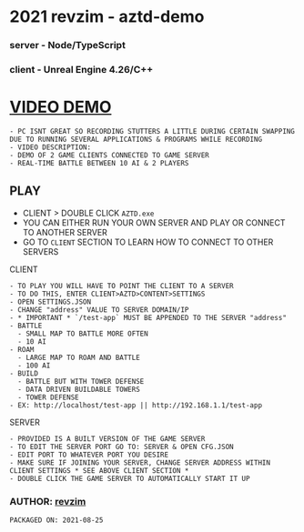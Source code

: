 # 2021 revzim - aztd-demo
### server - Node/TypeScript
### client - Unreal Engine 4.26/C++

# [VIDEO DEMO](https://revzim.github.io/aztd-demo/)

```
- PC ISNT GREAT SO RECORDING STUTTERS A LITTLE DURING CERTAIN SWAPPING DUE TO RUNNING SEVERAL APPLICATIONS & PROGRAMS WHILE RECORDING
- VIDEO DESCRIPTION:
- DEMO OF 2 GAME CLIENTS CONNECTED TO GAME SERVER
- REAL-TIME BATTLE BETWEEN 10 AI & 2 PLAYERS
```

## PLAY
- CLIENT > DOUBLE CLICK `AZTD.exe`
- YOU CAN EITHER RUN YOUR OWN SERVER AND PLAY OR CONNECT TO ANOTHER SERVER
- GO TO `CLIENT` SECTION TO LEARN HOW TO CONNECT TO OTHER SERVERS

CLIENT
```
- TO PLAY YOU WILL HAVE TO POINT THE CLIENT TO A SERVER
- TO DO THIS, ENTER CLIENT>AZTD>CONTENT>SETTINGS
- OPEN SETTINGS.JSON
- CHANGE "address" VALUE TO SERVER DOMAIN/IP
- * IMPORTANT * `/test-app` MUST BE APPENDED TO THE SERVER "address"
- BATTLE
  - SMALL MAP TO BATTLE MORE OFTEN
  - 10 AI
- ROAM
  - LARGE MAP TO ROAM AND BATTLE
  - 100 AI
- BUILD
  - BATTLE BUT WITH TOWER DEFENSE
  - DATA DRIVEN BUILDABLE TOWERS
  - TOWER DEFENSE
- EX: http://localhost/test-app || http://192.168.1.1/test-app
```

SERVER
```
- PROVIDED IS A BUILT VERSION OF THE GAME SERVER
- TO EDIT THE SERVER PORT GO TO: SERVER & OPEN CFG.JSON
- EDIT PORT TO WHATEVER PORT YOU DESIRE
- MAKE SURE IF JOINING YOUR SERVER, CHANGE SERVER ADDRESS WITHIN CLIENT SETTINGS * SEE ABOVE CLIENT SECTION *
- DOUBLE CLICK THE GAME SERVER TO AUTOMATICALLY START IT UP
```

### AUTHOR: [revzim](https://github.com/revzim)

```
PACKAGED ON: 2021-08-25
```
